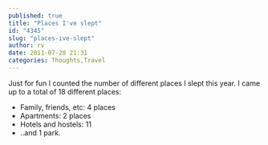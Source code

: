 ```yaml
---
published: true
title: "Places I've slept"
id: "4345"
slug: "places-ive-slept"
author: rv
date: 2011-07-28 21:31
categories: Thoughts,Travel
---
```

Just for fun I counted the number of different places I slept this year. I came up to a total of 18 different places:
<ul>
	<li>Family, friends, etc: 4 places</li>
	<li>Apartments: 2 places</li>
	<li>Hotels and hostels: 11</li>
	<li>..and 1 park.</li>
</ul>
&nbsp;
